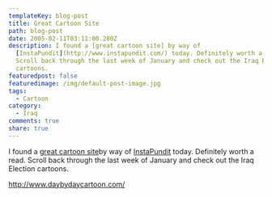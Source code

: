 ```yaml
---
templateKey: blog-post
title: Great Cartoon Site
path: blog-post
date: 2005-02-11T03:11:00.280Z
description: I found a [great cartoon site] by way of
  [InstaPundit](http://www.instapundit.com/) today. Definitely worth a read.
  Scroll back through the last week of January and check out the Iraq Election
  cartoons.
featuredpost: false
featuredimage: /img/default-post-image.jpg
tags:
  - Cartoon
category:
  - Iraq
comments: true
share: true
---
```

<!--StartFragment-->

I found a [great cartoon site](http://www.daybydaycartoon.com/)by way of [InstaPundit](http://www.instapundit.com/) today. Definitely worth a read. Scroll back through the last week of January and check out the Iraq Election cartoons.

<http://www.daybydaycartoon.com/>

<!--EndFragment-->